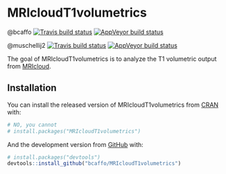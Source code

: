 
<!-- README.md is generated from README.Rmd. Please edit that file -->

# MRIcloudT1volumetrics

<!-- badges: start -->

@bcaffo [![Travis build
status](https://travis-ci.org/bcaffo/MRIcloudT1volumetrics.svg?branch=master)](https://travis-ci.org/bcaffo/MRIcloudT1volumetrics)
[![AppVeyor build
status](https://ci.appveyor.com/api/projects/status/github/bcaffo/MRIcloudT1volumetrics?branch=master&svg=true)](https://ci.appveyor.com/project/bcaffo/MRIcloudT1volumetrics)

@muschellij2 [![Travis build
status](https://travis-ci.com/muschellij2/MRIcloudT1volumetrics.svg?branch=master)](https://travis-ci.com/muschellij2/MRIcloudT1volumetrics)
[![AppVeyor build
status](https://ci.appveyor.com/api/projects/status/github/muschellij2/MRIcloudT1volumetrics?branch=master&svg=true)](https://ci.appveyor.com/project/muschellij2/MRIcloudT1volumetrics)
<!-- badges: end -->

The goal of MRIcloudT1volumetrics is to analyze the T1 volumetric output
from [MRIcloud](https://mricloud.org/).

## Installation

You can install the released version of MRIcloudT1volumetrics from
[CRAN](https://CRAN.R-project.org) with:

``` r
# NO, you cannot
# install.packages("MRIcloudT1volumetrics")
```

And the development version from [GitHub](https://github.com/) with:

``` r
# install.packages("devtools")
devtools::install_github("bcaffo/MRIcloudT1volumetrics")
```
